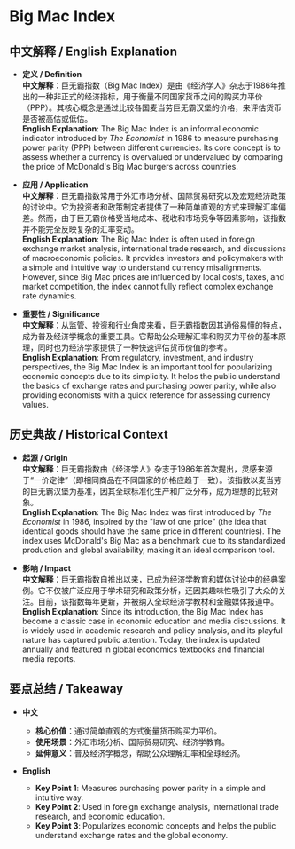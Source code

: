 # Big Mac Index

## 中文解释 / English Explanation

* **定义 / Definition**  
  **中文解释**：巨无霸指数（Big Mac Index）是由《经济学人》杂志于1986年推出的一种非正式的经济指标，用于衡量不同国家货币之间的购买力平价（PPP）。其核心概念是通过比较各国麦当劳巨无霸汉堡的价格，来评估货币是否被高估或低估。  
  **English Explanation**: The Big Mac Index is an informal economic indicator introduced by *The Economist* in 1986 to measure purchasing power parity (PPP) between different currencies. Its core concept is to assess whether a currency is overvalued or undervalued by comparing the price of McDonald's Big Mac burgers across countries.

* **应用 / Application**  
  **中文解释**：巨无霸指数常用于外汇市场分析、国际贸易研究以及宏观经济政策的讨论中。它为投资者和政策制定者提供了一种简单直观的方式来理解汇率偏差。然而，由于巨无霸价格受当地成本、税收和市场竞争等因素影响，该指数并不能完全反映复杂的汇率变动。  
  **English Explanation**: The Big Mac Index is often used in foreign exchange market analysis, international trade research, and discussions of macroeconomic policies. It provides investors and policymakers with a simple and intuitive way to understand currency misalignments. However, since Big Mac prices are influenced by local costs, taxes, and market competition, the index cannot fully reflect complex exchange rate dynamics.

* **重要性 / Significance**  
  **中文解释**：从监管、投资和行业角度来看，巨无霸指数因其通俗易懂的特点，成为普及经济学概念的重要工具。它帮助公众理解汇率和购买力平价的基本原理，同时也为经济学家提供了一种快速评估货币价值的参考。  
  **English Explanation**: From regulatory, investment, and industry perspectives, the Big Mac Index is an important tool for popularizing economic concepts due to its simplicity. It helps the public understand the basics of exchange rates and purchasing power parity, while also providing economists with a quick reference for assessing currency values.

## 历史典故 / Historical Context

* **起源 / Origin**  
  **中文解释**：巨无霸指数由《经济学人》杂志于1986年首次提出，灵感来源于“一价定律”（即相同商品在不同国家的价格应趋于一致）。该指数以麦当劳的巨无霸汉堡为基准，因其全球标准化生产和广泛分布，成为理想的比较对象。  
  **English Explanation**: The Big Mac Index was first introduced by *The Economist* in 1986, inspired by the "law of one price" (the idea that identical goods should have the same price in different countries). The index uses McDonald's Big Mac as a benchmark due to its standardized production and global availability, making it an ideal comparison tool.

* **影响 / Impact**  
  **中文解释**：巨无霸指数自推出以来，已成为经济学教育和媒体讨论中的经典案例。它不仅被广泛应用于学术研究和政策分析，还因其趣味性吸引了大众的关注。目前，该指数每年更新，并被纳入全球经济学教材和金融媒体报道中。  
  **English Explanation**: Since its introduction, the Big Mac Index has become a classic case in economic education and media discussions. It is widely used in academic research and policy analysis, and its playful nature has captured public attention. Today, the index is updated annually and featured in global economics textbooks and financial media reports.

## 要点总结 / Takeaway

* **中文**  
  - **核心价值**：通过简单直观的方式衡量货币购买力平价。  
  - **使用场景**：外汇市场分析、国际贸易研究、经济学教育。  
  - **延伸意义**：普及经济学概念，帮助公众理解汇率和全球经济。

* **English**  
  - **Key Point 1**: Measures purchasing power parity in a simple and intuitive way.  
  - **Key Point 2**: Used in foreign exchange analysis, international trade research, and economic education.  
  - **Key Point 3**: Popularizes economic concepts and helps the public understand exchange rates and the global economy.